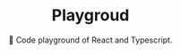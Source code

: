 <h1 align="center">Playgroud</h1>

<div align="center">

🎨 Code playground of React and Typescript.

</div>
